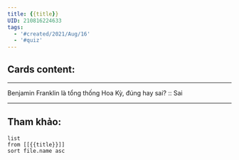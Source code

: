 ```yaml
---
title: {{title}}
UID: 210816224633
tags:
  - '#created/2021/Aug/16'
  - '#quiz'
---
```


## Cards content:
---

Benjamin Franklin là tổng thống Hoa Kỳ, đúng hay sai? :: Sai
<!--SR:!2021-11-05,61,310-->

---

## Tham khảo:
```dataview
list
from [[{{title}}]]
sort file.name asc
```